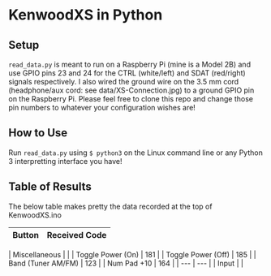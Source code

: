 # KenwoodXS in Python

## Setup 

`read_data.py` is meant to run on a Raspberry Pi (mine is a Model 2B) and use GPIO pins 23 and 24 for the CTRL (white/left) and SDAT (red/right) signals respectively. I also wired the ground wire on the 3.5 mm cord (headphone/aux cord: see data/XS-Connection.jpg) to a ground GPIO pin on the Raspberry Pi. Please feel free to clone this repo and change those pin numbers to whatever your configuration wishes are!

## How to Use

Run `read_data.py` using `$ python3` on the Linux command line or any Python 3 interpretting interface you have!

## Table of Results

The below table makes pretty the data recorded at the top of KenwoodXS.ino

| Button | Received Code |
| --- | --- |

| Miscellaneous |  |
| Toggle Power (On) | 181 |
| Toggle Power (Off) | 185 |
| Band (Tuner AM/FM) | 123 |
| Num Pad +10 | 164 |
| --- | --- |
| Input | |
